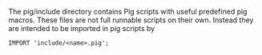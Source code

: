 The pig/include directory contains Pig scripts with useful predefined pig
macros.  These files are not full runnable scripts on their own.  Instead
they are intended to be imported in pig scripts by

```
IMPORT 'include/<name>.pig';
```

